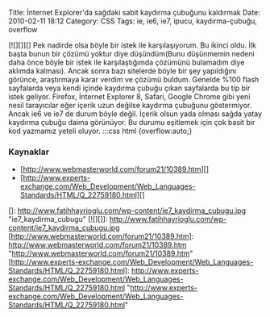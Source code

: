 Title: İnternet Explorer&#039;da sağdaki sabit kaydırma çubuğunu kaldırmak
Date: 2010-02-11 18:12
Category: CSS
Tags: ie, ie6, ie7, ipucu, kaydırma-çubuğu, overflow

[![][]][] Pek nadirde olsa böyle bir istek ile karşılaşıyorum. Bu ikinci
oldu. İlk başta bunun bir çözümü yoktur diye düşündüm(Bunu düşünmemin
nedeni daha önce böyle bir istek ile karşılaştığımda çözümünü bulamadım
diye aklımda kalması). Ancak sonra bazı sitelerde böyle bir şey
yapıldığını görünce, araştırmaya karar verdim ve çözümü buldum. Genelde
%100 flash sayfalarda veya kendi içinde kaydırma çubuğu çıkan sayfalarda
bu tip bir istek geliyor. Firefox, İnternet Explorer 8, Safari, Google
Chrome gibi yeni nesil tarayıcılar eğer içerik uzun değilse kaydırma
çubuğunu göstermiyor. Ancak ie6 ve ie7 de durum böyle değil. İçerik
olsun yada olması sağda yatay kaydırma çubuğu daima görünüyor. Bu durumu
eşitlemek için çok basit bir kod yazmamız yeteli oluyor. 	:::css
	 html
{overflow:auto;} 

### Kaynaklar

-   [http://www.webmasterworld.com/forum21/10389.htm][]
-   [http://www.experts-exchange.com/Web_Development/Web_Languages-Standards/HTML/Q_22759180.html][]

</p>

  []: http://www.fatihhayrioglu.com/wp-content/ie7_kaydirma_cubugu.jpg
    "ie7_kaydirma_cubugu"
  [![][]]: http://www.fatihhayrioglu.com/wp-content/ie7_kaydirma_cubugu.jpg
  [http://www.webmasterworld.com/forum21/10389.htm]: http://www.webmasterworld.com/forum21/10389.htm
    "http://www.webmasterworld.com/forum21/10389.htm"
  [http://www.experts-exchange.com/Web_Development/Web_Languages-Standards/HTML/Q_22759180.html]: http://www.experts-exchange.com/Web_Development/Web_Languages-Standards/HTML/Q_22759180.html
    "http://www.experts-exchange.com/Web_Development/Web_Languages-Standards/HTML/Q_22759180.html"
